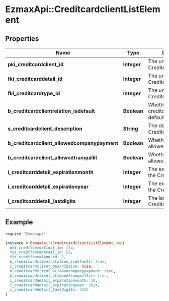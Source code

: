 # EzmaxApi::CreditcardclientListElement

## Properties

| Name | Type | Description | Notes |
| ---- | ---- | ----------- | ----- |
| **pki_creditcardclient_id** | **Integer** | The unique ID of the Creditcardclient |  |
| **fki_creditcarddetail_id** | **Integer** | The unique ID of the Creditcarddetail |  |
| **fki_creditcardtype_id** | **Integer** | The unique ID of the Creditcardtype |  |
| **b_creditcardclientrelation_isdefault** | **Boolean** | Whether if it&#39;s the creditcardclient is the default one |  |
| **s_creditcardclient_description** | **String** | The description of the Creditcardclient |  |
| **b_creditcardclient_allowedcompanypayment** | **Boolean** | Whether if it&#39;s an allowedagencypayment |  |
| **b_creditcardclient_allowedtranquillit** | **Boolean** | Whether if it&#39;s an allowedtranquillit |  |
| **i_creditcarddetail_expirationmonth** | **Integer** | The expirationmonth of the Creditcarddetail |  |
| **i_creditcarddetail_expirationyear** | **Integer** | The expirationyear of the Creditcarddetail |  |
| **i_creditcarddetail_lastdigits** | **Integer** | The last digits of the Creditcarddetail |  |

## Example

```ruby
require 'Ezmaxapi'

instance = EzmaxApi::CreditcardclientListElement.new(
  pki_creditcardclient_id: 114,
  fki_creditcarddetail_id: 53,
  fki_creditcardtype_id: 2,
  b_creditcardclientrelation_isdefault: true,
  s_creditcardclient_description: Visa,
  b_creditcardclient_allowedcompanypayment: true,
  b_creditcardclient_allowedtranquillit: true,
  i_creditcarddetail_expirationmonth: 10,
  i_creditcarddetail_expirationyear: 2024,
  i_creditcarddetail_lastdigits: 4242
)
```

